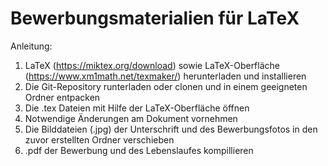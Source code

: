 # Bewerbungsmaterialien für LaTeX

Anleitung:

1) LaTeX (https://miktex.org/download) sowie LaTeX-Oberfläche (https://www.xm1math.net/texmaker/) herunterladen und installieren
2) Die Git-Repository runterladen oder clonen und in einem geeigneten Ordner entpacken
3) Die .tex Dateien mit Hilfe der LaTeX-Oberfläche öffnen
4) Notwendige Änderungen am Dokument vornehmen
5) Die Bilddateien (.jpg) der Unterschrift und des Bewerbungsfotos in den zuvor erstellten Ordner verschieben
5) .pdf der Bewerbung und des Lebenslaufes kompillieren